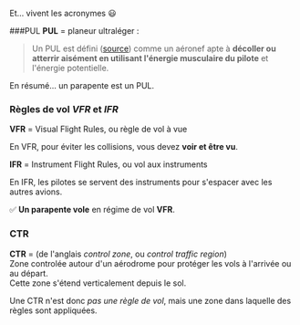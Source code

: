 [comment]: # (S107V)
[comment]: # (Quelles règles de vol s’appliquent aux PUL ?)

Et… vivent les acronymes 😃

###PUL
**PUL** = planeur ultraléger : 

> Un PUL est défini ([source](https://www.legifrance.gouv.fr/affichTexteArticle.do;jsessionid=508625229E5B432ED062DA8891F899FD.tplgfr38s_2?idArticle=LEGIARTI000034768623&cidTexte=JORFTEXT000034631299&categorieLien=id&dateTexte=)) comme un aéronef apte à **décoller ou atterrir aisément en utilisant l'énergie musculaire du pilote** et l'énergie potentielle.

En résumé... un parapente est un PUL.



### Règles de vol _VFR_ et _IFR_

**VFR** = Visual Flight Rules, ou règle de vol à vue

En VFR, pour éviter les collisions, vous devez **voir et être vu**.

**IFR** = Instrument Flight Rules, ou vol aux instruments

En IFR, les pilotes se servent des instruments pour s'espacer avec les autres avions.

✅ **Un parapente vole** en régime de vol **VFR**.


### CTR

**CTR** = (de l'anglais *control zone*, ou *control traffic region*)  
Zone controlée autour d'un aérodrome pour protéger les vols à l'arrivée ou au départ.  
Cette zone s'étend verticalement depuis le sol.

Une CTR n'est donc *pas une règle de vol*, mais une zone dans laquelle des règles sont appliquées.






